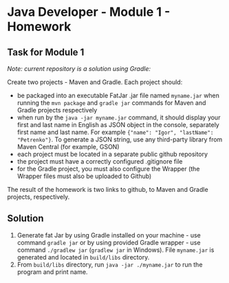 # Java Developer - Module 1 - Homework

## Task for Module 1

_Note: current repository is a solution using Gradle:_

Create two projects - Maven and Gradle. Each project should:

* be packaged into an executable FatJar .jar file named `myname.jar` when running the `mvn package` and `gradle jar` commands for Maven and Gradle projects respectively
* when run by the `java -jar myname.jar` command, it should display your first and last name in English as JSON object in the console, separately first name and last name. For example `{"name": "Igor", "lastName": "Petrenko"}`. To generate a JSON string, use any third-party library from Maven Central (for example, GSON)
* each project must be located in a separate public github repository
* the project must have a correctly configured .gitignore file
* for the Gradle project, you must also configure the Wrapper (the Wrapper files must also be uploaded to Github)

The result of the homework is two links to github, to Maven and Gradle projects, respectively.

## Solution

1) Generate fat Jar by using Gradle installed on your machine - use command `gradle jar` or by using provided Gradle wrapper - use command `./gradlew jar` (`gradlew jar` in Windows). File `myname.jar` is generated and located in `build/libs` directory.
2) From `build/libs` directory, run `java -jar ./myname.jar` to run the program and print name.